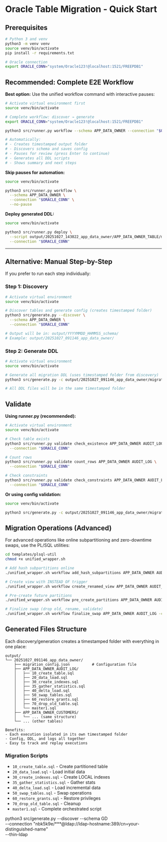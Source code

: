 # Oracle Table Migration - Quick Start

## Prerequisites

```bash
# Python 3 and venv
python3 -m venv venv
source venv/bin/activate
pip install -r requirements.txt

# Oracle connection
export ORACLE_CONN="system/Oracle123!@localhost:1521/FREEPDB1"
```

## Recommended: Complete E2E Workflow

**Best option:** Use the unified workflow command with interactive pauses:

```bash
# Activate virtual environment first
source venv/bin/activate

# Complete workflow: discover → generate
export ORACLE_CONN="system/Oracle123!@localhost:1521/FREEPDB1"

python3 src/runner.py workflow --schema APP_DATA_OWNER --connection "$ORACLE_CONN"

# Automatically:
# - Creates timestamped output folder
# - Discovers schema and saves config
# - Pauses for review (press Enter to continue)
# - Generates all DDL scripts
# - Shows summary and next steps
```

**Skip pauses for automation:**
```bash
source venv/bin/activate

python3 src/runner.py workflow \
  --schema APP_DATA_OWNER \
  --connection "$ORACLE_CONN" \
  --no-pause
```

**Deploy generated DDL:**
```bash
source venv/bin/activate

python3 src/runner.py deploy \
  --script output/20251027_143022_app_data_owner/APP_DATA_OWNER_TABLE/master1.sql \
  --connection "$ORACLE_CONN"
```

---

## Alternative: Manual Step-by-Step

If you prefer to run each step individually:

### Step 1: Discovery

```bash
# Activate virtual environment
source venv/bin/activate

# Discover tables and generate config (creates timestamped folder)
python3 src/generate.py --discover \
  --schema APP_DATA_OWNER \
  --connection "$ORACLE_CONN"

# Output will be in: output/YYYYMMDD_HHMMSS_schema/
# Example: output/20251027_091146_app_data_owner/
```

### Step 2: Generate DDL

```bash
# Activate virtual environment
source venv/bin/activate

# Generate all migration DDL (uses timestamped folder from discovery)
python3 src/generate.py -c output/20251027_091146_app_data_owner/migration_config.json

# All DDL files will be in the same timestamped folder
```

## Validate

**Using runner.py (recommended):**
```bash
# Activate virtual environment
source venv/bin/activate

# Check table exists
python3 src/runner.py validate check_existence APP_DATA_OWNER AUDIT_LOG \
  --connection "$ORACLE_CONN"

# Count rows
python3 src/runner.py validate count_rows APP_DATA_OWNER AUDIT_LOG \
  --connection "$ORACLE_CONN"

# Check constraints
python3 src/runner.py validate check_constraints APP_DATA_OWNER AUDIT_LOG \
  --connection "$ORACLE_CONN"
```

**Or using config validation:**
```bash
source venv/bin/activate

python3 src/generate.py -c output/20251027_091146_app_data_owner/migration_config.json --validate-only
```

## Migration Operations (Advanced)

For advanced operations like online subpartitioning and zero-downtime swaps, use the PL/SQL utilities:

```bash
cd templates/plsql-util
chmod +x unified_wrapper.sh

# Add hash subpartitions online
./unified_wrapper.sh workflow add_hash_subpartitions APP_DATA_OWNER AUDIT_LOG USER_ID 8 -c "$ORACLE_CONN"

# Create view with INSTEAD OF trigger
./unified_wrapper.sh workflow create_renamed_view APP_DATA_OWNER AUDIT_LOG -c "$ORACLE_CONN"

# Pre-create future partitions
./unified_wrapper.sh workflow pre_create_partitions APP_DATA_OWNER AUDIT_LOG 2 -c "$ORACLE_CONN"

# Finalize swap (drop old, rename, validate)
./unified_wrapper.sh workflow finalize_swap APP_DATA_OWNER AUDIT_LOG -c "$ORACLE_CONN"
```

## Generated Files Structure

Each discovery/generation creates a timestamped folder with everything in one place:

```
output/
└── 20251027_091146_app_data_owner/
    ├── migration_config.json          # Configuration file
    ├── APP_DATA_OWNER_AUDIT_LOG/
    │   ├── 10_create_table.sql
    │   ├── 20_data_load.sql
    │   ├── 30_create_indexes.sql
    │   ├── 35_gather_statistics.sql
    │   ├── 40_delta_load.sql
    │   ├── 50_swap_tables.sql
    │   ├── 60_restore_grants.sql
    │   ├── 70_drop_old_table.sql
    │   └── master1.sql
    ├── APP_DATA_OWNER_CUSTOMERS/
    │   └── ... (same structure)
    └── ... (other tables)

Benefits:
- Each execution isolated in its own timestamped folder
- Config, DDL, and logs all together
- Easy to track and replay executions
```

### Migration Scripts

- `10_create_table.sql` - Create partitioned table
- `20_data_load.sql` - Load initial data
- `30_create_indexes.sql` - Create LOCAL indexes
- `35_gather_statistics.sql` - Gather stats
- `40_delta_load.sql` - Load incremental data
- `50_swap_tables.sql` - Swap operations
- `60_restore_grants.sql` - Restore privileges
- `70_drop_old_table.sql` - Cleanup
- `master1.sql` - Complete orchestrated script

python3 src/generate.py --discover --schema GD \
  --connection "nbk5k9e/***@ldap://ldap-hostname:389/cn=your-distinguished-name" \
  --thin-ldap

